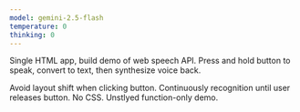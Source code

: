 ```yaml
---
model: gemini-2.5-flash
temperature: 0
thinking: 0
---
```



Single HTML app, build demo of web speech API. Press and hold button to speak, convert to text, then synthesize voice back.

Avoid layout shift when clicking button. Continuously recognition until user releases button. No CSS. Unstlyed function-only demo.
